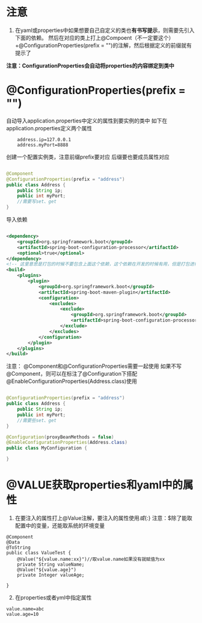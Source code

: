 # 注意

1. 在yaml或properties中如果想要自己自定义的类也**有书写提示**，则需要先引入下面的依赖。
   然后在对应的类上打上@Compoent（不一定要这个）+@ConfigurationProperties(prefix = "")的注解，然后根据定义的前缀就有提示了

**注意：ConfigurationProperties会自动将properties的内容绑定到类中**
# @ConfigurationProperties(prefix = "")

自动导入application.properties中定义的属性到要实例的类中
如下在application.properties定义两个属性

```text
    address.ip=127.0.0.1
    address.myPort=8888
```

创建一个配置实例类，注意前缀prefix要对应
后缀要也要成员属性对应

```java

@Component
@ConfigurationProperties(prefix = "address")
public class Address {
    public String ip;
    public int myPort;
    //需要写set、get
}
```

导入依赖

```xml

<dependency>
    <groupId>org.springframework.boot</groupId>
    <artifactId>spring-boot-configuration-processor</artifactId>
    <optional>true</optional>
</dependency>
<!-- 这里意思是打包的时候不要包含上面这个依赖，这个依赖在开发的时候有用，但是打包进行没用-->
<build>
    <plugins>
        <plugin>
            <groupId>org.springframework.boot</groupId>
            <artifactId>spring-boot-maven-plugin</artifactId>
            <configuration>
                <excludes>
                    <exclude>
                        <groupId>org.springframework.boot</groupId>
                        <artifactId>spring-boot-configuration-processor</artifactId>
                    </exclude>
                </excludes>
            </configuration>
        </plugin>
    </plugins>
</build>
```

注意：
@Component和@ConfigurationProperties需要一起使用
如果不写@Component，则可以在标注了@Configuration下搭配
@EnableConfigurationProperties(Address.class)使用

```java

@ConfigurationProperties(prefix = "address")
public class Address {
    public String ip;
    public int myPort;
    //需要些set、get
}

@Configuration(proxyBeanMethods = false)
@EnableConfigurationProperties(Address.class)
public class MyConfiguration {

}
```

# @VALUE获取properties和yaml中的属性

1. 在要注入的属性打上@Value注解，要注入的属性使用${}或${:}
注意：$除了能取配置中的变量，还能取系统的环境变量
```text
@Component
@Data
@ToString
public class ValueTest {
    @Value("${value.name:xx}")//取value.name如果没有就赋值为xx
    private String valueName;
    @Value("${value.age}")
    private Integer valueAge;

}
```

2. 在properties或者yml中指定属性

```text
value.name=abc
value.age=10
```